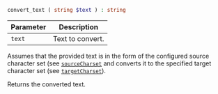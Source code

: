 ```php
convert_text ( string $text ) : string
```

| Parameter | Description      |
|-----------|------------------|
| `text`    | Text to convert. |

Assumes that the provided text is in the form of the configured source character set (see [`sourceCharset`](../HtmlNode/) and converts it to the specified target character set (see [`targetCharset`](../HtmlNode/)).

Returns the converted text.